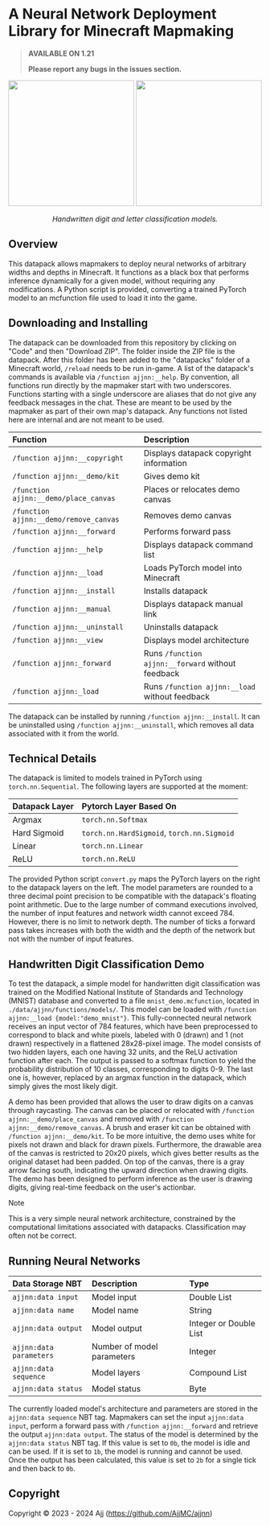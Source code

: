 # A Neural Network Deployment Library for Minecraft Mapmaking

> **AVAILABLE ON 1.21**
>
> **Please report any bugs in the issues section.**

<p align = "center">
  <img src="repo/demo_mnist.gif" width="250">
  <img src="repo/demo_emnist_letters.gif" width="250">
</p>

<p align = "center">
  <i>Handwritten digit and letter classification models.</i>
</p>

## Overview

This datapack allows mapmakers to deploy neural networks of arbitrary widths and depths in Minecraft. It functions as a black box that performs inference dynamically for a given model, without requiring any modifications. A Python script is provided, converting a trained PyTorch model to an mcfunction file used to load it into the game.

## Downloading and Installing

The datapack can be downloaded from this repository by clicking on "Code" and then "Download ZIP". The folder inside the ZIP file is the datapack. After this folder has been added to the "datapacks" folder of a Minecraft world, ``/reload`` needs to be run in-game. A list of the datapack's commands is available via ``/function ajjnn:__help``. By convention, all functions run directly by the mapmaker start with two underscores. Functions starting with a single underscore are aliases that do not give any feedback messages in the chat. These are meant to be used by the mapmaker as part of their own map's datapack. Any functions not listed here are internal and are not meant to be used.

| Function                                 | Description                                          |
|:-----------------------------------------|:-----------------------------------------------------|
| ``/function ajjnn:__copyright``          | Displays datapack copyright information              |
| ``/function ajjnn:__demo/kit``           | Gives demo kit                                       |
| ``/function ajjnn:__demo/place_canvas``  | Places or relocates demo canvas                      |
| ``/function ajjnn:__demo/remove_canvas`` | Removes demo canvas                                  |
| ``/function ajjnn:__forward``            | Performs forward pass                                |
| ``/function ajjnn:__help``               | Displays datapack command list                       |
| ``/function ajjnn:__load``               | Loads PyTorch model into Minecraft                   |
| ``/function ajjnn:__install``            | Installs datapack                                    |
| ``/function ajjnn:__manual``             | Displays datapack manual link                        |
| ``/function ajjnn:__uninstall``          | Uninstalls datapack                                  |
| ``/function ajjnn:__view``               | Displays model architecture                          |
| ``/function ajjnn:_forward``             | Runs ``/function ajjnn:__forward`` without feedback  |
| ``/function ajjnn:_load``                | Runs ``/function ajjnn:__load`` without feedback     |

The datapack can be installed by running ``/function ajjnn:__install``. It can be uninstalled using ``/function ajjnn:__uninstall``, which removes all data associated with it from the world.

## Technical Details

The datapack is limited to models trained in PyTorch using ``torch.nn.Sequential``. The following layers are supported at the moment:

| Datapack Layer | Pytorch Layer Based On                         |
|:---------------|:-----------------------------------------------|
| Argmax         | ``torch.nn.Softmax``                           |
| Hard Sigmoid   | ``torch.nn.HardSigmoid``, ``torch.nn.Sigmoid`` |
| Linear         | ``torch.nn.Linear``                            |
| ReLU           | ``torch.nn.ReLU``                              |

The provided Python script ``convert.py`` maps the PyTorch layers on the right to the datapack layers on the left. The model parameters are rounded to a three decimal point precision to be compatible with the datapack's floating point arithmetic. Due to the large number of command executions involved, the number of input features and network width cannot exceed 784. However, there is no limit to network depth. The number of ticks a forward pass takes increases with both the width and the depth of the network but not with the number of input features.

## Handwritten Digit Classification Demo

To test the datapack, a simple model for handwritten digit classification was trained on the Modified National Institute of Standards and Technology (MNIST) database and converted to a file ``mnist_demo.mcfunction``, located in ``./data/ajjnn/functions/models/``. This model can be loaded with ``/function ajjnn:__load {model:"demo_mnist"}``. This fully-connected neural network receives an input vector of 784 features, which have been preprocessed to correspond to black and white pixels, labeled with 0 (drawn) and 1 (not drawn) respectively in a flattened 28x28-pixel image. The model consists of two hidden layers, each one having 32 units, and the ReLU activation function after each. The output is passed to a softmax function to yield the probability distribution of 10 classes, corresponding to digits 0-9. The last one is, however, replaced by an argmax function in the datapack, which simply gives the most likely digit.

A demo has been provided that allows the user to draw digits on a canvas through raycasting. The canvas can be placed or relocated with ``/function ajjnn:__demo/place_canvas`` and removed with ``/function ajjnn:__demo/remove_canvas``. A brush and eraser kit can be obtained with ``/function ajjnn:__demo/kit``. To be more intuitive, the demo uses white for pixels not drawn and black for drawn pixels. Furthermore, the drawable area of the canvas is restricted to 20x20 pixels, which gives better results as the original dataset had been padded. On top of the canvas, there is a gray arrow facing south, indicating the upward direction when drawing digits. The demo has been designed to perform inference as the user is drawing digits, giving real-time feedback on the user's actionbar.

> [!NOTE]
> This is a very simple neural network architecture, constrained by the computational limitations associated with datapacks. Classification may often not be correct.

## Running Neural Networks

| Data Storage NBT          | Description                | Type                   |
|:--------------------------|:---------------------------|:-----------------------|
| ``ajjnn:data input``      | Model input                | Double List            |
| ``ajjnn:data name``       | Model name                 | String                 |
| ``ajjnn:data output``     | Model output               | Integer or Double List |
| ``ajjnn:data parameters`` | Number of model parameters | Integer                |
| ``ajjnn:data sequence``   | Model layers               | Compound List          |
| ``ajjnn:data status``     | Model status               | Byte                   |

The currently loaded model's architecture and parameters are stored in the ``ajjnn:data sequence`` NBT tag. Mapmakers can set the input ``ajjnn:data input``, perform a forward pass with ``/function ajjnn:__forward`` and retrieve the output ``ajjnn:data output``. The status of the model is determined by the ``ajjnn:data status`` NBT tag. If this value is set to ``0b``, the model is idle and can be used. If it is set to ``1b``, the model is running and cannot be used. Once the output has been calculated, this value is set to ``2b`` for a single tick and then back to ``0b``.

## Copyright

Copyright © 2023 - 2024 Ajj (https://github.com/AjjMC/ajjnn)
